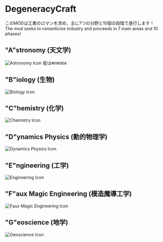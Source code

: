 
# DegeneracyCraft
このMODは工業のロマンを求め、主に7つの分野と10個の段階で進行します！<br>
The mod seeks to romanticize industry and proceeds in 7 main areas and 10 phases!

## "A"stronomy (天文学)
![Astronomy Icon](https://github.com/MCMEpitap/DegeneracyCraft_1.18.2/blob/master/github_astronomy_icon.png)
星は`#0969DA`

## "B"iology (生物)
![Biology Icon](https://github.com/MCMEpitap/DegeneracyCraft_1.18.2/blob/master/github_biology_icon.png)
## "C"hemistry (化学)
![Chemistry Icon](https://github.com/MCMEpitap/DegeneracyCraft_1.18.2/blob/master/github_chemistry_icon.png)
## "D"ynamics Physics (動的物理学)
![Dynamics Physics Icon](https://github.com/MCMEpitap/DegeneracyCraft_1.18.2/blob/master/github_dynamic_physics_icon.png)
## "E"ngineering (工学)
![Engineering Icon](https://github.com/MCMEpitap/DegeneracyCraft_1.18.2/blob/master/github_engineering_icon.png)
## "F"aux Magic Engineering (模造魔導工学)
![Faux Magic Engineering Icon](https://github.com/MCMEpitap/DegeneracyCraft_1.18.2/blob/master/github_faux_magic_engineering_icon.png)
## "G"eoscience (地学)
![Geoscience Icon](https://github.com/MCMEpitap/DegeneracyCraft_1.18.2/blob/master/github_geoscience_icon.png)
